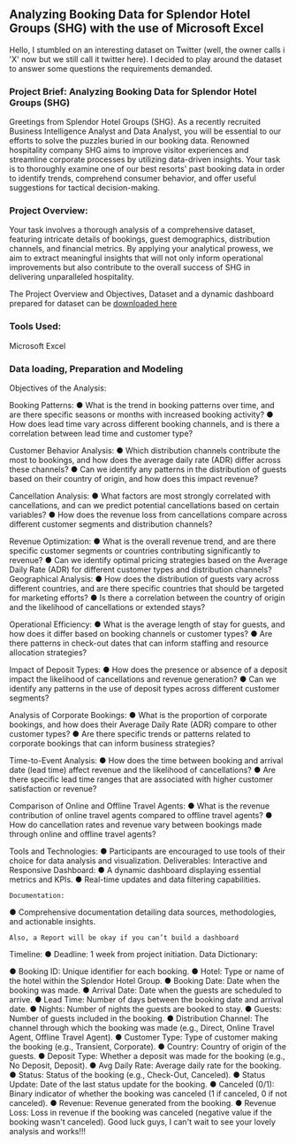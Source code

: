 ## Analyzing Booking Data for Splendor Hotel Groups (SHG) with the use of Microsoft Excel

Hello, I stumbled on an interesting dataset on Twitter (well, the owner calls i 'X' now but we still call it twitter here). I decided to play around the dataset to answer some questions the requirements demanded.

### Project Brief: Analyzing Booking Data for Splendor Hotel Groups (SHG)

Greetings from Splendor Hotel Groups (SHG). As a recently recruited Business Intelligence Analyst and Data Analyst, you will be essential to our efforts to solve the puzzles buried in our booking data. Renowned hospitality company SHG aims to improve visitor experiences and streamline corporate processes by utilizing data-driven insights. Your task is to thoroughly examine one of our best resorts' past booking data in order to identify trends, comprehend consumer behavior, and offer useful suggestions for tactical decision-making.

### Project Overview:

Your task involves a thorough analysis of a comprehensive dataset, featuring intricate details of bookings, guest demographics, distribution channels, and financial metrics. By applying your analytical prowess, we aim to extract meaningful insights that will not only inform operational improvements but also contribute to the overall success of SHG in delivering unparalleled hospitality.

The Project Overview and Objectives, Dataset and a dynamic dashboard prepared for dataset can be [downloaded here](https://drive.google.com/drive/u/1/folders/19nVyGpj6y2h-qMmRqqStpJ1KFA3g_-gj)

### Tools Used:

Microsoft Excel

### Data loading, Preparation and Modeling
Objectives of the Analysis:

Booking Patterns:
●	What is the trend in booking patterns over time, and are there specific seasons or months with increased booking activity?
●	How does lead time vary across different booking channels, and is there a correlation between lead time and customer type?

Customer Behavior Analysis:
●	Which distribution channels contribute the most to bookings, and how does the average daily rate (ADR) differ across these channels?
●	Can we identify any patterns in the distribution of guests based on their country of origin, and how does this impact revenue?

Cancellation Analysis:
●	What factors are most strongly correlated with cancellations, and can we predict potential cancellations based on certain variables?
●	How does the revenue loss from cancellations compare across different customer segments and distribution channels?

Revenue Optimization:
●	What is the overall revenue trend, and are there specific customer segments or countries contributing significantly to revenue?
●	Can we identify optimal pricing strategies based on the Average Daily Rate (ADR) for different customer types and distribution channels?
Geographical Analysis:
●	How does the distribution of guests vary across different countries, and are there specific countries that should be targeted for marketing efforts?
●	Is there a correlation between the country of origin and the likelihood of cancellations or extended stays?

Operational Efficiency:
●	What is the average length of stay for guests, and how does it differ based on booking channels or customer types?
●	Are there patterns in check-out dates that can inform staffing and resource allocation strategies?

Impact of Deposit Types:
●	How does the presence or absence of a deposit impact the likelihood of cancellations and revenue generation?
●	Can we identify any patterns in the use of deposit types across different customer segments?

Analysis of Corporate Bookings:
●	What is the proportion of corporate bookings, and how does their Average Daily Rate (ADR) compare to other customer types?
●	Are there specific trends or patterns related to corporate bookings that can inform business strategies?

Time-to-Event Analysis:
●	How does the time between booking and arrival date (lead time) affect revenue and the likelihood of cancellations?
●	Are there specific lead time ranges that are associated with higher customer satisfaction or revenue?

Comparison of Online and Offline Travel Agents:
●	What is the revenue contribution of online travel agents compared to offline travel agents?
●	How do cancellation rates and revenue vary between bookings made through online and offline travel agents?

Tools and Technologies:
●	Participants are encouraged to use tools of their choice for data analysis and visualization.
Deliverables:
	Interactive and Responsive Dashboard:
●	A dynamic dashboard displaying essential metrics and KPIs.
●	Real-time updates and data filtering capabilities.
	
	Documentation:
●	Comprehensive documentation detailing data sources, methodologies, and actionable insights.

	Also, a Report will be okay if you can’t build a dashboard
Timeline:
●	Deadline: 1 week from project initiation.
Data Dictionary:

●	Booking ID: Unique identifier for each booking.
●	Hotel: Type or name of the hotel within the Splendor Hotel Group.
●	Booking Date: Date when the booking was made.
●	Arrival Date: Date when the guests are scheduled to arrive.
●	Lead Time: Number of days between the booking date and arrival date.
●	Nights: Number of nights the guests are booked to stay.
●	Guests: Number of guests included in the booking.
●	Distribution Channel: The channel through which the booking was made (e.g., Direct, Online Travel Agent, Offline Travel Agent).
●	Customer Type: Type of customer making the booking (e.g., Transient, Corporate).
●	Country: Country of origin of the guests.
●	Deposit Type: Whether a deposit was made for the booking (e.g., No Deposit, Deposit).
●	Avg Daily Rate: Average daily rate for the booking.
●	Status: Status of the booking (e.g., Check-Out, Canceled).
●	Status Update: Date of the last status update for the booking.
●	Canceled (0/1): Binary indicator of whether the booking was canceled (1 if canceled, 0 if not canceled).
●	Revenue: Revenue generated from the booking.
●	Revenue Loss: Loss in revenue if the booking was canceled (negative value if the booking wasn't canceled).
Good luck guys, I can't wait to see your lovely analysis and works!!!

